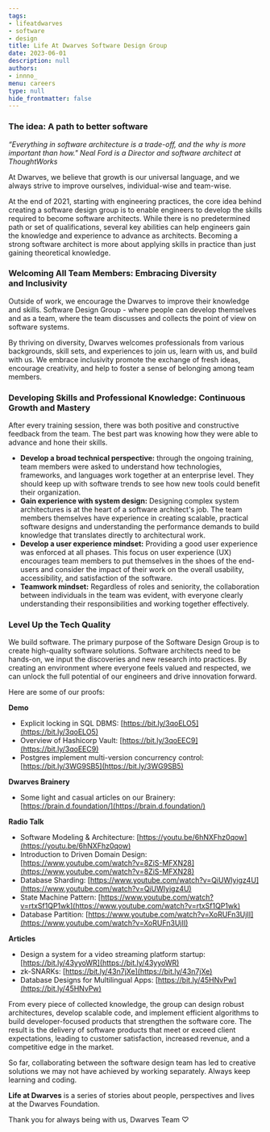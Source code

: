 ```yaml
---
tags:
- lifeatdwarves
- software
- design
title: Life At Dwarves Software Design Group
date: 2023-06-01
description: null
authors: 
- innno_
menu: careers
type: null
hide_frontmatter: false
---
```


### The idea: A path to better software
*“Everything in software architecture is a trade-off, and the why is more important than how." Neal Ford is a Director and software architect at ThoughtWorks*

At Dwarves, we believe that growth is our universal language, and we always strive to improve ourselves, individual-wise and team-wise. 

At the end of 2021, starting with engineering practices, the core idea behind creating a software design group is to enable engineers to develop the skills required to become software architects. While there is no predetermined path or set of qualifications, several key abilities can help engineers gain the knowledge and experience to advance as architects. Becoming a strong software architect is more about applying skills in practice than just gaining theoretical knowledge. 

### Welcoming All Team Members: Embracing Diversity and Inclusivity
Outside of work, we encourage the Dwarves to improve their knowledge and skills. Software Design Group - where people can develop themselves and as a team, where the team discusses and collects the point of view on software systems. 

By thriving on diversity, Dwarves welcomes professionals from various backgrounds, skill sets, and experiences to join us, learn with us, and build with us. We embrace inclusivity promote the exchange of fresh ideas, encourage creativity, and help to foster a sense of belonging among team members. 

### Developing Skills and Professional Knowledge: Continuous Growth and Mastery
After every training session, there was both positive and constructive feedback from the team. The best part was knowing how they were able to advance and hone their skills.

* **Develop a broad technical perspective:** through the ongoing training, team members were asked to understand how technologies, frameworks, and languages work together at an enterprise level. They should keep up with software trends to see how new tools could benefit their organization.
* **Gain experience with system design:** Designing complex system architectures is at the heart of a software architect's job. The team members themselves have experience in creating scalable, practical software designs and understanding the performance demands to build knowledge that translates directly to architectural work.
* **Develop a user experience mindset:** Providing a good user experience was enforced at all phases. This focus on user experience (UX) encourages team members to put themselves in the shoes of the end-users and consider the impact of their work on the overall usability, accessibility, and satisfaction of the software.
* **Teamwork mindset:** Regardless of roles and seniority, the collaboration between individuals in the team was evident, with everyone clearly understanding their responsibilities and working together effectively.

### Level Up the Tech Quality
We build software. The primary purpose of the Software Design Group is to create high-quality software solutions. Software architects need to be hands-on, we input the discoveries and new research into practices. By creating an environment where everyone feels valued and respected, we can unlock the full potential of our engineers and drive innovation forward. 

Here are some of our proofs:

**Demo**
- Explicit locking in SQL DBMS: [https://bit.ly/3qoELO5](https://bit.ly/3qoELO5)
- Overview of Hashicorp Vault: [https://bit.ly/3qoEEC9](https://bit.ly/3qoEEC9)
- Postgres implement multi-version concurrency control: [https://bit.ly/3WG9SB5](https://bit.ly/3WG9SB5)

**Dwarves Brainery**
- Some light and casual articles on our Brainery: [https://brain.d.foundation/](https://brain.d.foundation/)

**Radio Talk**
- Software Modeling & Architecture: [https://youtu.be/6hNXFhz0qow](https://youtu.be/6hNXFhz0qow)
- Introduction to Driven Domain Design: [https://www.youtube.com/watch?v=8ZiS-MFXN28](https://www.youtube.com/watch?v=8ZiS-MFXN28)
- Database Sharding: [https://www.youtube.com/watch?v=QiUWIyigz4U](https://www.youtube.com/watch?v=QiUWIyigz4U)
- State Machine Pattern: [https://www.youtube.com/watch?v=rtxSf1QP1wk](https://www.youtube.com/watch?v=rtxSf1QP1wk)
- Database Partition: [https://www.youtube.com/watch?v=XoRUFn3UjII](https://www.youtube.com/watch?v=XoRUFn3UjII)

**Articles**
- Design a system for a video streaming platform startup: [https://bit.ly/43yyoWR](https://bit.ly/43yyoWR)
- zk-SNARKs: [https://bit.ly/43n7jXe](https://bit.ly/43n7jXe)
- Database Designs for Multilingual Apps: [https://bit.ly/45HNvPw](https://bit.ly/45HNvPw)

From every piece of collected knowledge, the group can design robust architectures, develop scalable code, and implement efficient algorithms to build developer-focused products that strengthen the software core. The result is the delivery of software products that meet or exceed client expectations, leading to customer satisfaction, increased revenue, and a competitive edge in the market.

So far, collaborating between the software design team has led to creative solutions we may not have achieved by working separately. Always keep learning and coding. 

**Life at Dwarves** is a series of stories about people, perspectives and lives at the Dwarves Foundation.

Thank you for always being with us,
Dwarves Team ♡